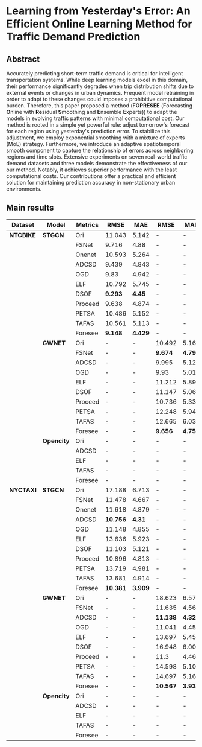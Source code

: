 # Learning from Yesterday's Error: An Efficient Online Learning Method for Traffic Demand Prediction
## Abstract
Accurately predicting short-term traffic demand is critical for intelligent transportation systems. While deep learning models excel in this domain, their performance significantly degrades when trip distribution shifts due to external events or changes in urban dynamics. Frequent model retraining in order to adapt to these changes could imposes a prohibitive computational burden. Therefore, this paper proposed a method (**FOPRESEE** (**F**orecasting **O**nline with **Re**sidual **S**moothing and **E**nsemble **E**xperts)) to adapt the models in evolving traffic patterns with minimal computational cost. Our method is rooted in a simple yet powerful rule: adjust tomorrow's forecast for each region using yesterday's prediction error. To stabilize this adjustment, we employ exponential smoothing with a mixture of experts (MoE) strategy. Furthermore, we introduce an adaptive spatiotemporal smooth component to capture the relationship of errors across neighboring regions and time slots. Extensive experiments on seven real-world traffic demand datasets and three models demonstrate the effectiveness of our our method. Notably, it achieves superior performance with the least computational costs. Our contributions offer a practical and efficient solution for maintaining prediction accuracy in non-stationary urban environments.
## Main results
| Dataset | Model | Metrics | RMSE | MAE | RMSE | MAE | RMSE | MAE |
|---------|-------|---------|------|-----|------|-----|------|-----|
| **NTCBIKE** | **STGCN** | Ori | 11.043 | 5.142 | - | - | - | - |
| | | FSNet | 9.716 | 4.88 | - | - | - | - |
| | | Onenet | 10.593 | 5.264 | - | - | - | - |
| | | ADCSD | 9.439 | 4.843 | - | - | - | - |
| | | OGD | 9.83 | 4.942 | - | - | - | - |
| | | ELF | 10.792 | 5.745 | - | - | - | - |
| | | DSOF | **9.293** | **4.45** | - | - | - | - |
| | | Proceed | 9.638 | 4.874 | - | - | - | - |
| | | PETSA | 10.486 | 5.152 | - | - | - | - |
| | | TAFAS | 10.561 | 5.113 | - | - | - | - |
| | | Foresee | **9.148** | **4.429** | - | - | - | - |
| | **GWNET** | Ori | - | - | 10.492 | 5.168 | - | - |
| | | FSNet | - | - | **9.674** | **4.793** | - | - |
| | | ADCSD | - | - | 9.995 | 5.126 | - | - |
| | | OGD | - | - | 9.93 | 5.012 | - | - |
| | | ELF | - | - | 11.212 | 5.896 | - | - |
| | | DSOF | - | - | 11.147 | 5.064 | - | - |
| | | Proceed | - | - | 10.736 | 5.335 | - | - |
| | | PETSA | - | - | 12.248 | 5.941 | - | - |
| | | TAFAS | - | - | 12.665 | 6.032 | - | - |
| | | Foresee | - | - | **9.656** | **4.754** | - | - |
| | **Opencity** | Ori | - | - | - | - | 12.909 | 6.912 |
| | | ADCSD | - | - | - | - | 12.732 | 6.862 |
| | | ELF | - | - | - | - | **12.696** | **6.832** |
| | | TAFAS | - | - | - | - | - | - |
| | | Foresee | - | - | - | - | **12.29** | **6.475** |
| **NYCTAXI** | **STGCN** | Ori | 17.188 | 6.713 | - | - | - | - |
| | | FSNet | 11.478 | 4.667 | - | - | - | - |
| | | Onenet | 11.618 | 4.879 | - | - | - | - |
| | | ADCSD | **10.756** | **4.31** | - | - | - | - |
| | | OGD | 11.148 | 4.855 | - | - | - | - |
| | | ELF | 13.636 | 5.923 | - | - | - | - |
| | | DSOF | 11.103 | 5.121 | - | - | - | - |
| | | Proceed | 10.896 | 4.813 | - | - | - | - |
| | | PETSA | 13.719 | 4.981 | - | - | - | - |
| | | TAFAS | 13.681 | 4.914 | - | - | - | - |
| | | Foresee | **10.381** | **3.909** | - | - | - | - |
| | **GWNET** | Ori | - | - | 18.623 | 6.575 | - | - |
| | | FSNet | - | - | 11.635 | 4.563 | - | - |
| | | ADCSD | - | - | **11.138** | **4.323** | - | - |
| | | OGD | - | - | 11.041 | 4.452 | - | - |
| | | ELF | - | - | 13.697 | 5.456 | - | - |
| | | DSOF | - | - | 16.948 | 6.006 | - | - |
| | | Proceed | - | - | 11.3 | 4.463 | - | - |
| | | PETSA | - | - | 14.598 | 5.105 | - | - |
| | | TAFAS | - | - | 14.697 | 5.167 | - | - |
| | | Foresee | - | - | **10.567** | **3.933** | - | - |
| | **Opencity** | Ori | - | - | - | - | 15.964 | 5.763 |
| | | ADCSD | - | - | - | - | **15.386** | **5.563** |
| | | ELF | - | - | - | - | 15.937 | 5.667 |
| | | TAFAS | - | - | - | - | - | - |
| | | Foresee | - | - | - | - | **14.704** | **5.306** |
